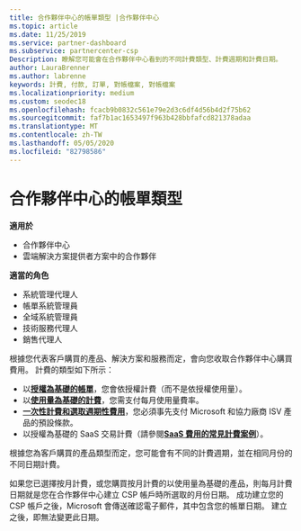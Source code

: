 ```yaml
---
title: 合作夥伴中心的帳單類型 |合作夥伴中心
ms.topic: article
ms.date: 11/25/2019
ms.service: partner-dashboard
ms.subservice: partnercenter-csp
Description: 瞭解您可能會在合作夥伴中心看到的不同計費類型、計費週期和計費日期。
author: LauraBrenner
ms.author: labrenne
keywords: 計費, 付款, 訂單, 對帳檔案, 對帳檔案
ms.localizationpriority: medium
ms.custom: seodec18
ms.openlocfilehash: fcacb9b0832c561e79e2d3c6df4d56b4d2f75b62
ms.sourcegitcommit: faf7b1ac1653497f963b428bbfafcd821378adaa
ms.translationtype: MT
ms.contentlocale: zh-TW
ms.lasthandoff: 05/05/2020
ms.locfileid: "82798586"
---
```

# <a name="types-of-billing-in-partner-center"></a>合作夥伴中心的帳單類型

**適用於**

- 合作夥伴中心
- 雲端解決方案提供者方案中的合作夥伴

**適當的角色**

- 系統管理代理人
- 帳單系統管理員
- 全域系統管理員
- 技術服務代理人
- 銷售代理人

根據您代表客戶購買的產品、解決方案和服務而定，會向您收取合作夥伴中心購買費用。 計費的類型如下所示：

- 以[**授權為基礎的帳單**](license-based-billing.md)，您會依授權計費（而不是依授權使用量）。
- 以[**使用量為基礎的計費**](usage-based-billing.md)，您需支付每月使用量費率。
- [**一次性計費和選取週期性費用**](one-time-and-recurring-billing.md)，您必須事先支付 Microsoft 和協力廠商 ISV 產品的預設條款。
- 以授權為基礎的 SaaS 交易計費（請參閱[**SaaS 費用的常見計費案例**](common-billing-scenarios-saas.md)）。

根據您為客戶購買的產品類型而定，您可能會有不同的計費週期，並在相同月份的不同日期計費。

如果您已選擇按月計費，或您購買按月計費的以使用量為基礎的產品，則每月計費日期就是您在合作夥伴中心建立 CSP 帳戶時所選取的月份日期。 成功建立您的 CSP 帳戶之後，Microsoft 會傳送確認電子郵件，其中包含您的帳單日期。 建立之後，即無法變更此日期。
